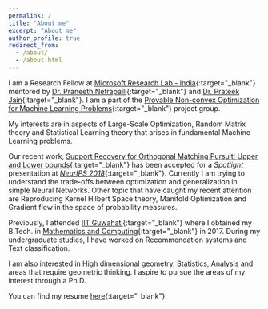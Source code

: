 ```yaml
---
permalink: /
title: "About me"
excerpt: "About me"
author_profile: true
redirect_from: 
  - /about/
  - /about.html
---
```


I am a Research Fellow at [Microsoft Research Lab - India](https://www.microsoft.com/en-us/research/lab/microsoft-research-india/){:target="_blank"} mentored by [Dr. Praneeth Netrapalli](https://www.microsoft.com/en-us/research/people/praneeth/){:target="_blank"} and [Dr. Prateek Jain](https://www.microsoft.com/en-us/research/people/prajain/){:target="_blank"}. I am a part of the [Provable Non-convex Optimization for Machine Learning Problems](https://www.microsoft.com/en-us/research/project/provable-non-convex-optimization-for-machine-learning-problems/){:target="_blank"} project group.

My interests are in aspects of Large-Scale Optimization, Random Matrix theory and Statistical Learning theory that arises in fundamental Machine Learning problems.

Our recent work, [Support Recovery for Orthogonal Matching Pursuit: Upper and Lower bounds](https://raghavsomani.github.io/publications/2018-09-05-OMP-2){:target="_blank"} has been accepted for a *Spotlight* presentation at [*NeurIPS 2018*](https://neurips.cc/Conferences/2018){:target="_blank"}. Currently I am trying to understand the trade-offs between optimization and generalization in simple Neural Networks. Other topic that have caught my recent attention are Reproducing Kernel Hilbert Space theory, Manifold Optimization and Gradient flow in the space of probability measures.

Previously, I attended [IIT Guwahati](http://www.iitg.ernet.in/){:target="_blank"} where I obtained my B.Tech. in [Mathematics and Computing](https://www.iitg.ernet.in/maths/acads/btech_struct.php){:target="_blank"} in 2017. During my undergraduate studies, I have worked on Recommendation systems and Text classification.

I am also interested in High dimensional geometry, Statistics, Analysis and areas that require geometric thinking. I aspire to pursue the areas of my interest through a Ph.D.

You can find my resume [here](\files\Raghav_CV_MSR.pdf){:target="_blank"}.